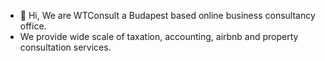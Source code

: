 - 👋 Hi, We are WTConsult a Budapest based online business consultancy office.
- We provide wide scale of taxation, accounting, airbnb and property consultation services.

<!---
wtconsultHU/wtconsultHU is a ✨ special ✨ repository because its `README.md` (this file) appears on your GitHub profile.
You can click the Preview link to take a look at your changes.
--->
